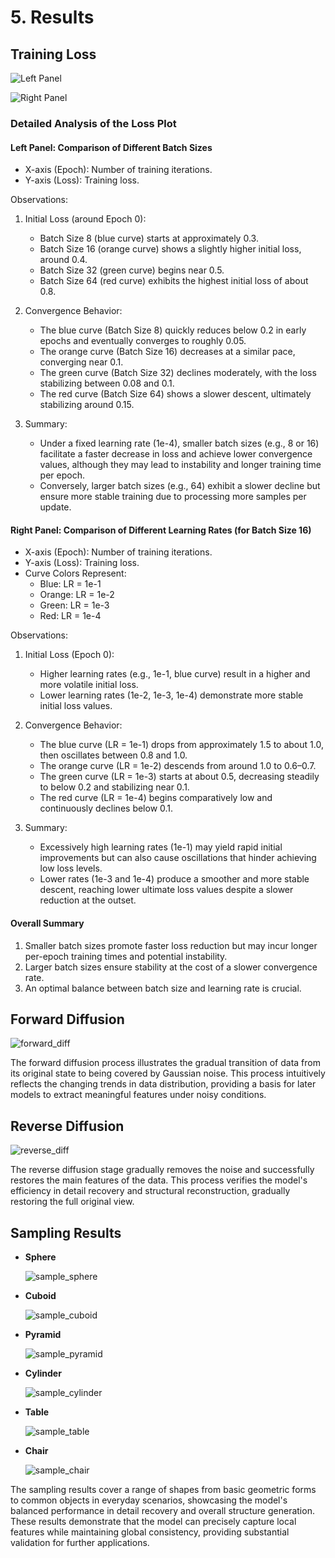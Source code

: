 # 5. Results

## Training Loss

![Left Panel](bs_loss.png)

![Right Panel](lr_loss.png)

<!-- ![loss compare](loss_compare.jpg) -->

### Detailed Analysis of the Loss Plot

#### Left Panel: Comparison of Different Batch Sizes

- X-axis (Epoch): Number of training iterations.
- Y-axis (Loss): Training loss.

Observations:
1. Initial Loss (around Epoch 0):
   - Batch Size 8 (blue curve) starts at approximately 0.3.
   - Batch Size 16 (orange curve) shows a slightly higher initial loss, around 0.4.
   - Batch Size 32 (green curve) begins near 0.5.
   - Batch Size 64 (red curve) exhibits the highest initial loss of about 0.8.

2. Convergence Behavior:
   - The blue curve (Batch Size 8) quickly reduces below 0.2 in early epochs and eventually converges to roughly 0.05.
   - The orange curve (Batch Size 16) decreases at a similar pace, converging near 0.1.
   - The green curve (Batch Size 32) declines moderately, with the loss stabilizing between 0.08 and 0.1.
   - The red curve (Batch Size 64) shows a slower descent, ultimately stabilizing around 0.15.

3. Summary:
   - Under a fixed learning rate (1e-4), smaller batch sizes (e.g., 8 or 16) facilitate a faster decrease in loss and achieve lower convergence values, although they may lead to instability and longer training time per epoch.
   - Conversely, larger batch sizes (e.g., 64) exhibit a slower decline but ensure more stable training due to processing more samples per update.

#### Right Panel: Comparison of Different Learning Rates (for Batch Size 16)

- X-axis (Epoch): Number of training iterations.
- Y-axis (Loss): Training loss.
- Curve Colors Represent:
  - Blue: LR = 1e-1
  - Orange: LR = 1e-2
  - Green: LR = 1e-3
  - Red: LR = 1e-4

Observations:
1. Initial Loss (Epoch 0):
   - Higher learning rates (e.g., 1e-1, blue curve) result in a higher and more volatile initial loss.
   - Lower learning rates (1e-2, 1e-3, 1e-4) demonstrate more stable initial loss values.

2. Convergence Behavior:
   - The blue curve (LR = 1e-1) drops from approximately 1.5 to about 1.0, then oscillates between 0.8 and 1.0.
   - The orange curve (LR = 1e-2) descends from around 1.0 to 0.6–0.7.
   - The green curve (LR = 1e-3) starts at about 0.5, decreasing steadily to below 0.2 and stabilizing near 0.1.
   - The red curve (LR = 1e-4) begins comparatively low and continuously declines below 0.1.

3. Summary:
   - Excessively high learning rates (1e-1) may yield rapid initial improvements but can also cause oscillations that hinder achieving low loss levels.
   - Lower rates (1e-3 and 1e-4) produce a smoother and more stable descent, reaching lower ultimate loss values despite a slower reduction at the outset.

#### Overall Summary

1. Smaller batch sizes promote faster loss reduction but may incur longer per-epoch training times and potential instability.
2. Larger batch sizes ensure stability at the cost of a slower convergence rate.
3. An optimal balance between batch size and learning rate is crucial.

## Forward Diffusion

![forward_diff](forward_diff.png)

The forward diffusion process illustrates the gradual transition of data from its original state to being covered by Gaussian noise. This process intuitively reflects the changing trends in data distribution, providing a basis for later models to extract meaningful features under noisy conditions.

## Reverse Diffusion

![reverse_diff](reverse_diff.png)

The reverse diffusion stage gradually removes the noise and successfully restores the main features of the data. This process verifies the model's efficiency in detail recovery and structural reconstruction, gradually restoring the full original view.

## Sampling Results
- **Sphere**  

  ![sample_sphere](sample_sphere.png)

- **Cuboid**  

  ![sample_cuboid](sample_cuboid.png)

- **Pyramid**  

  ![sample_pyramid](sample_pyramid.png)

- **Cylinder**  

  ![sample_cylinder](sample_cylinder.png)

- **Table**  

  ![sample_table](sample_table.png)

- **Chair**  

  ![sample_chair](sample_chair.png)

The sampling results cover a range of shapes from basic geometric forms to common objects in everyday scenarios, showcasing the model's balanced performance in detail recovery and overall structure generation. These results demonstrate that the model can precisely capture local features while maintaining global consistency, providing substantial validation for further applications.

